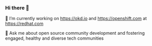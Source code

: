 ### Hi there 👋
🔭 I’m currently working on https://okd.io and https://openshift.com at https://redhat.com

💬 Ask me about open source community development and fostering engaged, healthy and diverse tech communities
<!--
**dmueller2001/dmueller2001** is a ✨ _special_ ✨ repository because its `README.md` (this file) appears on your GitHub profile.

Here are some ideas to get you started:

🔭 I’m currently working on https://okd.io
- 🌱 I’m currently learning 
- 👯 I’m looking to collaborate on open source 
- 🤔 I’m looking for help ..
💬 Ask me about open source community development
- 📫 How to reach me: ...
- 😄 Pronouns: ...
- ⚡ Fun fact: ...
-->
